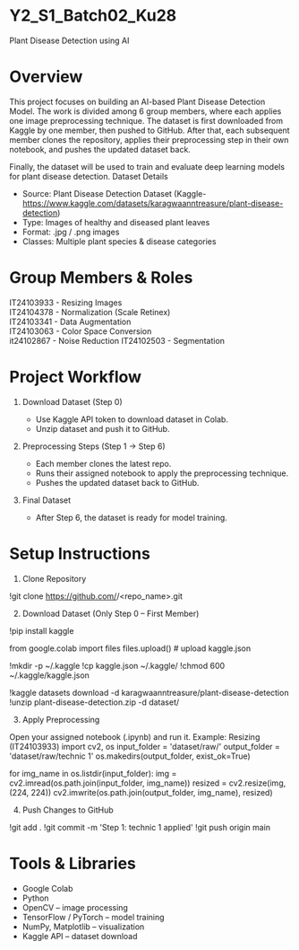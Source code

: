 # Y2_S1_Batch02_Ku28

Plant Disease Detection using AI

# Overview

This project focuses on building an AI-based Plant Disease Detection Model. The work is divided among 6 group members, where each applies one image preprocessing technique.
The dataset is first downloaded from Kaggle by one member, then pushed to GitHub. After that, each subsequent member clones the repository, applies their preprocessing step in their own notebook, and pushes the updated dataset back.

Finally, the dataset will be used to train and evaluate deep learning models for plant disease detection.
Dataset Details
- Source: Plant Disease Detection Dataset (Kaggle-https://www.kaggle.com/datasets/karagwaanntreasure/plant-disease-detection)
- Type: Images of healthy and diseased plant leaves
- Format: .jpg / .png images
- Classes: Multiple plant species & disease categories

# Group Members & Roles

IT24103933	- Resizing Images	
IT24104378	-	Normalization (Scale Retinex)	
IT24103341	-	Data Augmentation	
IT24103063	-	Color Space Conversion	
it24102867	-	Noise Reduction	
IT24102503	-	Segmentation	

# Project Workflow

1. Download Dataset (Step 0)
   - Use Kaggle API token to download dataset in Colab.
   - Unzip dataset and push it to GitHub.

2. Preprocessing Steps (Step 1 → Step 6)
   - Each member clones the latest repo.
   - Runs their assigned notebook to apply the preprocessing technique.
   - Pushes the updated dataset back to GitHub.

3. Final Dataset
   - After Step 6, the dataset is ready for model training.

# Setup Instructions

1. Clone Repository

!git clone https://github.com/<username>/<repo_name>.git

2. Download Dataset (Only Step 0 – First Member)

!pip install kaggle

from google.colab import files
files.upload()   # upload kaggle.json

!mkdir -p ~/.kaggle
!cp kaggle.json ~/.kaggle/
!chmod 600 ~/.kaggle/kaggle.json

!kaggle datasets download -d karagwaanntreasure/plant-disease-detection
!unzip plant-disease-detection.zip -d dataset/

3. Apply Preprocessing 

Open your assigned notebook (.ipynb) and run it.
Example: Resizing (IT24103933)
import cv2, os
input_folder = 'dataset/raw/'
output_folder = 'dataset/raw/technic 1'
os.makedirs(output_folder, exist_ok=True)

for img_name in os.listdir(input_folder):
    img = cv2.imread(os.path.join(input_folder, img_name))
    resized = cv2.resize(img, (224, 224))
    cv2.imwrite(os.path.join(output_folder, img_name), resized)

4. Push Changes to GitHub

!git add .
!git commit -m 'Step 1: technic 1 applied'
!git push origin main
 
# Tools & Libraries
- Google Colab
- Python
- OpenCV – image processing
- TensorFlow / PyTorch – model training
- NumPy, Matplotlib – visualization
- Kaggle API – dataset download
